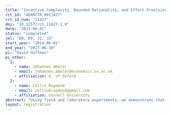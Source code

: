 ```yaml
---
title: "Incentive Complexity, Bounded Rationality, and Effort Provision"
rct_id: "AEARCTR-0011427"
rct_id_num: "11427"
doi: "10.1257/rct.11427-1.0"
date: "2023-06-01"
status: "completed"
jel: "D8, D9, J2, J3"
start_year: "2014-06-01"
end_year: "2017-06-30"
pi: "David Huffman"
pi_other:
  1:
    - name: Johannes Abeler
    - email: johannes.abeler@economics.ox.ac.uk
    - affiliation: U. of Oxford
  2:
    - name: Collin Raymond
    - email: collinbraymond@gmail.com
    - affiliation: Cornell University
abstract: "Using field and laboratory experiments, we demonstrate that the complexity of incentive schemes and worker bounded rationality can interact to affect effort provision, by shrouding particular attributes of the incentives. In our setting, complexity leads workers to over-provide effort relative to a fully rational benchmark, and improves efficiency. We identify contract features, and facets of worker cognitive ability, that matter for shrouding. We find that even relatively small degrees of shrouding can cause large shifts in behavior. Our results illustrate important implications of complexity for designing and regulating workplace incentive contracts."
layout: registration
---
```



